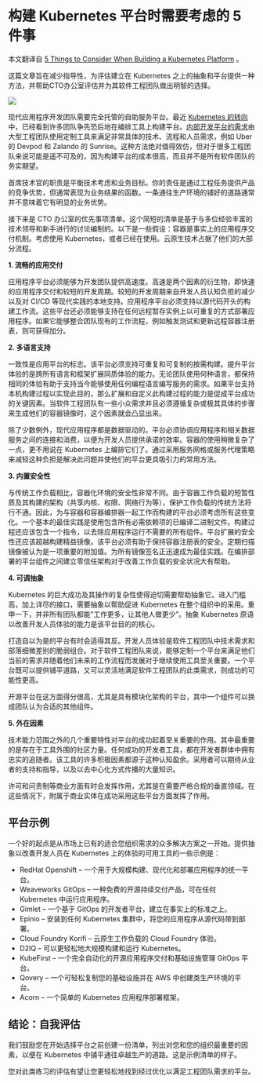 # 构建 Kubernetes 平台时需要考虑的 5 件事

本文翻译自 [5 Things to Consider When Building a Kubernetes Platform](https://thenewstack.io/5-things-to-consider-when-building-a-kubernetes-platform/) 。

这篇文章旨在减少指导性，为评估建立在 Kubernetes 之上的抽象和平台提供一种方法，并帮助CTO办公室评估并为其软件工程团队做出明智的选择。

![](https://cdn.thenewstack.io/media/2023/03/7d99a9f4-shutterstock_278536667-1024x683.jpg)

现代应用程序开发团队需要完全托管的自助服务平台。最近 [Kubernetes 的转向](https://thenewstack.io/why-kubernetes-has-emerged-as-the-os-of-the-cloud/)中，已经看到许多团队争先恐后地在编排工具上构建平台。[内部开发平台的需求](https://thenewstack.io/platform-engineering-the-ultimate-guide/)由大型工程团队使用定制工具来满足非常具体的技术、流程和人员需求，例如 Uber 的 Devpod 和 Zalando 的 Sunrise。这种方法绝对值得效仿，但对于很多工程团队来说可能是遥不可及的，因为构建平台的成本很高，而且并不是所有软件团队的务实期望。

首席技术官的职责是平衡技术考虑和业务目标。你的责任是通过工程任务提供产品的竞争优势，但通常表现为业务结果的函数。一条通往生产环境的铺好的道路通常并不意味着它有明显的业务优势。

接下来是 CTO 办公室的优先事项清单。这个简短的清单是基于与多位经验丰富的技术领导和新手进行的讨论编制的。以下是一些假设：容器是事实上的应用程序交付机制。考虑使用 Kubernetes，或者已经在使用。云原生技术占据了他们的大部分流程。

**1. 流畅的应用交付**

应用程序平台必须能够为开发团队提供高速度。高速是两个因素的衍生物，即快速的应用程序交付和较短的开发周期。较短的开发周期来自开发人员认知负担的减少以及对 CI/CD 等现代实践的本地支持。应用程序平台必须支持以源代码开头的构建工作流。这些平台还必须能够支持在任何远程暂存实例上以可重复的方式部署应用程序。如果它能够整合团队现有的工作流程，例如触发测试和更新远程容器注册表，则可获得加分。

**2. 多语言支持**

一致性是应用平台的标志。该平台必须支持可重复和可复制的按需构建。提升平台体验的是跨所有语言和框架扩展同质体验的能力。无论团队使用何种语言，都保持相同的体验有助于支持当今能够使用任何编程语言编写服务的需求。如果平台支持本机构建过程以实现此目的，那么扩展和自定义此构建过程的能力是促成平台成功的关键因素。当软件工程团队有一些小众需求并且必须遵循复杂或极其具体的步骤来生成他们的容器镜像时，这个因素就会凸显出来。

除了少数例外，现代应用程序都是数据驱动的。平台必须协调应用程序和相关数据服务之间的连接和消费，以便为开发人员提供承诺的效率。容器的使用稍微复杂了一点，更不用说在 Kubernetes 上编排它们了。通过采用服务网格或服务代理策略来减轻这种负担是解决此问题并使他们的平台更具吸引力的常用方法。

**3. 内置安全性**

与传统工作负载相比，容器化环境的安全性非常不同。由于容器工作负载的短暂性质及其构建的架构（共享内核、权限、网络行为等），保护工作负载的传统方法将行不通。因此，为与容器和容器编排器一起工作而构建的平台必须考虑所有这些变化。一个基本的最佳实践是使用包含所有必需依赖项的已编译二进制文件。构建过程还应该包含一个指令，以去除应用程序运行不需要的所有组件。平台扩展的安全性还应该超越构建精益镜像。该平台必须有助于保持容器注册表的安全。定期扫描镜像被认为是一项重要的附加值。为所有镜像签名正迅速成为最佳实践。在编排部署的平台组件之间建立零信任架构对于改善工作负载的安全状况大有帮助。

**4. 可调抽象**

Kubernetes 的巨大成功及其操作的复杂性使得迫切需要帮助抽象它。进入门槛高，加上详尽的接口，需要抽象以帮助促进 Kubernetes 在整个组织中的采用。重申一下，并非所有团队都能“工作更多，让其他人做更少”。抽象 Kubernetes 原语以改善开发人员体验的能力是该平台目的的核心。

打造自以为是的平台有时会适得其反。开发人员体验是软件工程团队中技术需求和部落细微差别的脆弱组合。对于软件工程团队来说，能够定制一个平台来满足他们当前的需求并随着他们未来的工作流程而发展对于继续使用工具至关重要。一个平台既可以提供铺平道路，又可以灵活地满足软件工程团队的此类需求，则成功的可能性更高。

开源平台在这方面得分很高，尤其是具有模块化架构的平台，其中一个组件可以换成团队认为合适的其他组件。

**5. 外在因素**

技术能力范围之外的几个重要特性对平台的成功起着至关重要的作用。其中最重要的是存在于工具外围的社区力量。任何成功的开发者工具，都在开发者群体中拥有忠实的追随者。该工具的许多积极因素都源于这种认知盈余。采用者可以期待从业者的支持和指导，以及以去中心化方式传播的大量知识。

许可和问责制等商业方面有时会发挥作用，尤其是在需要严格合规的垂直领域。在这些情况下，附属于商业实体在成功采用这些平台方面发挥了作用。

## 平台示例

一个好的起点是从市场上已有的适合您组织需求的众多解决方案之一开始。提供抽象以改善开发人员在 Kubernetes 上的体验的可用工具的一些示例是：

* RedHat Openshift – 一个用于大规模构建、现代化和部署应用程序的统一平台。
* Weaveworks GitOps – 一种免费的开源持续交付产品，可在任何 Kubernetes 中运行应用程序。
* Gimlet – 一个基于 GitOps 的开发者平台，建立在事实上的标准之上。
* Epinio – 安装到任何 Kubernetes 集群中，将您的应用程序从源代码带到部署。
* Cloud Foundry Korifi – 云原生工作负载的 Cloud Foundry 体验。
* D2IQ – 可以更轻松地大规模构建和运行 Kubernetes。
* KubeFirst – 一个完全自动化的开源应用程序交付和基础设施管理 GitOps 平台。
* Qovery – 一个可轻松复制您的基础设施并在 AWS 中创建类生产环境的平台。
* Acorn – 一个简单的 Kubernetes 应用程序部署框架。

## 结论：自我评估

我们鼓励您在开始选择平台之前创建一份清单，列出对您和您的组织最重要的因素，以便在 Kubernetes 中铺平通往卓越生产的道路。这是示例清单的样子。

您对此类练习的评估有望让您更轻松地找到经过优化以满足工程团队需求的平台。